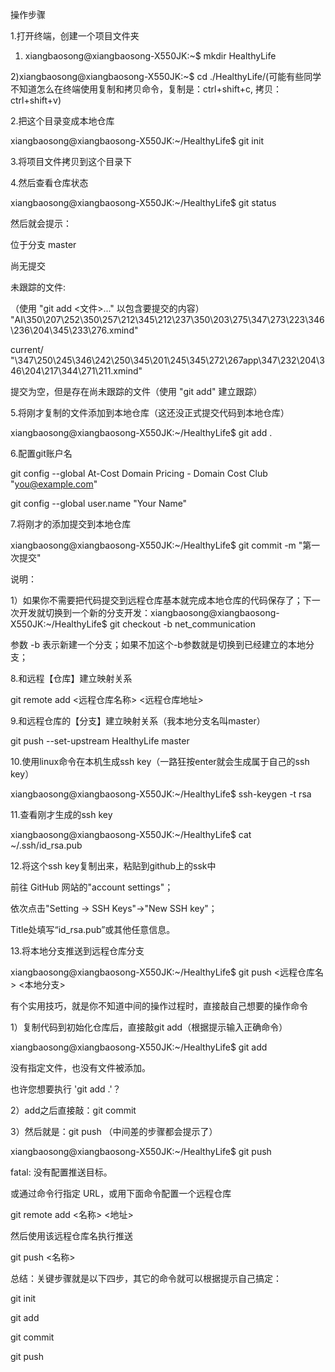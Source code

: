 操作步骤

1.打开终端，创建一个项目文件夹

1) xiangbaosong@xiangbaosong-X550JK:~$ mkdir HealthyLife

2)xiangbaosong@xiangbaosong-X550JK:~$ cd ./HealthyLife/(可能有些同学不知道怎么在终端使用复制和拷贝命令，复制是：ctrl+shift+c, 拷贝：ctrl+shift+v)

2.把这个目录变成本地仓库

xiangbaosong@xiangbaosong-X550JK:~/HealthyLife$ git init

3.将项目文件拷贝到这个目录下

4.然后查看仓库状态

xiangbaosong@xiangbaosong-X550JK:~/HealthyLife$ git status

然后就会提示：

位于分支 master

尚无提交

未跟踪的文件:

（使用 "git add <文件>..." 以包含要提交的内容） "AI\350\207\252\350\257\212\345\212\237\350\203\275\347\273\223\346\236\204\345\233\276.xmind"

current/ "\347\250\245\346\242\250\345\201\245\345\272\267app\347\232\204\346\204\217\344\271\211.xmind"

提交为空，但是存在尚未跟踪的文件（使用 "git add" 建立跟踪）

5.将刚才复制的文件添加到本地仓库（这还没正式提交代码到本地仓库）

xiangbaosong@xiangbaosong-X550JK:~/HealthyLife$ git add .

6.配置git账户名

git config --global At-Cost Domain Pricing - Domain Cost Club "you@example.com"

git config --global user.name "Your Name"

7.将刚才的添加提交到本地仓库

xiangbaosong@xiangbaosong-X550JK:~/HealthyLife$ git commit -m "第一次提交"

说明：

1）如果你不需要把代码提交到远程仓库基本就完成本地仓库的代码保存了；下一次开发就切换到一个新的分支开发：xiangbaosong@xiangbaosong-X550JK:~/HealthyLife$ git checkout -b net_communication

参数 -b 表示新建一个分支；如果不加这个-b参数就是切换到已经建立的本地分支；

8.和远程【仓库】建立映射关系

git remote add <远程仓库名称> <远程仓库地址>

9.和远程仓库的【分支】建立映射关系（我本地分支名叫master）

git push --set-upstream HealthyLife master

10.使用linux命令在本机生成ssh key（一路狂按enter就会生成属于自己的ssh key）

xiangbaosong@xiangbaosong-X550JK:~/HealthyLife$ ssh-keygen -t rsa

11.查看刚才生成的ssh key

xiangbaosong@xiangbaosong-X550JK:~/HealthyLife$ cat ~/.ssh/id_rsa.pub

12.将这个ssh key复制出来，粘贴到github上的ssk中

前往 GitHub 网站的"account settings"；

依次点击"Setting -> SSH Keys"->"New SSH key"；

Title处填写“id_rsa.pub”或其他任意信息。

13.将本地分支推送到远程仓库分支

xiangbaosong@xiangbaosong-X550JK:~/HealthyLife$ git push <远程仓库名> <本地分支>



有个实用技巧，就是你不知道中间的操作过程时，直接敲自己想要的操作命令

1）复制代码到初始化仓库后，直接敲git add（根据提示输入正确命令）

xiangbaosong@xiangbaosong-X550JK:~/HealthyLife$ git add

没有指定文件，也没有文件被添加。

也许您想要执行 'git add .'？

2）add之后直接敲：git commit

3）然后就是：git push （中间差的步骤都会提示了）

xiangbaosong@xiangbaosong-X550JK:~/HealthyLife$ git push

fatal: 没有配置推送目标。

或通过命令行指定 URL，或用下面命令配置一个远程仓库

git remote add <名称> <地址>

然后使用该远程仓库名执行推送

git push <名称>



总结：关键步骤就是以下四步，其它的命令就可以根据提示自己搞定：

git init

git add

git commit

git push


